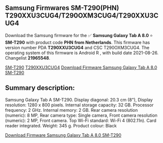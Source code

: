 <h2>Samsung Firmwares SM-T290(PHN) T290XXU3CUG4/T290OXM3CUG4/T290XXU3CUG4</h2>
Download the Samsung firmware for the ✅ <strong>Samsung Galaxy Tab A 8.0 </strong> ⭐ <strong>SM-T290</strong> with product code <strong>PHN</strong> <strong> from Netherlands</strong>. This firmware has version number PDA <strong>T290XXU3CUG4</strong> and CSC T290OXM3CUG4. The operating system of this firmware is Android R , with build date 2021-08-26. Changelist <strong>21965548</strong>.


[SM-T290](https://samfirm.shop/samsung/model/SM-T290)
[T290XXU3CUG4](https://samfirm.shop/samsung/pda/T290XXU3CUG4)
[Download Firmware Samsung Galaxy Tab A 8.0 SM-T290](https://samfirm.shop/samsung/firmware/452485)
<h2>Summary description:</h2>
<p>Samsung Galaxy Tab A SM-T290. Display diagonal: 20.3 cm (8"), Display resolution: 1280 x 800 pixels. Internal storage capacity: 32 GB. Processor frequency: 2 GHz. Internal memory: 2 GB. Rear camera resolution (numeric): 8 MP, Rear camera type: Single camera, Front camera resolution (numeric): 2 MP, Front camera. Top Wi-Fi standard: Wi-Fi 4 (802.11n). Card reader integrated. Weight: 345 g. Product colour: Black</p>


[Download Firmware Samsung Galaxy Tab A 8.0 SM-T290](https://samfirm.shop/samsung/firmware/452485)
